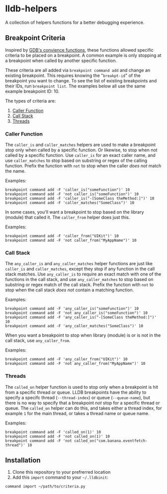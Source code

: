 # lldb-helpers

A collection of helpers functions for a better debugging experience.

## Breakpoint Criteria

Inspired by [GDB's convience functions](https://sourceware.org/gdb/current/onlinedocs/gdb/Convenience-Funs.html), these functions allowed specific criteria to be placed on a breakpoint. A common example is only stopping at a breakpoint when called by another specific function.

These criteria are all added via `breakpoint command add` and change an existing breakpoint. This requires knowing the "`breakpt-id`" of the breakpoint you want to change. To see the list of existing breakpoints and their IDs, run `breakpoint list`. The examples below all use the same example breakpoint ID: 10.

The types of criteria are:

1. [Caller Function](#caller-function)
2. [Call Stack](#call-stack)
3. [Threads](#threads)

### Caller Function

The `caller_is` and `caller_matches` helpers are used to make a breakpoint stop only when called by a specific function. Or likewise, to stop when not called by a specific function. Use `caller_is` for an exact caller name, and use `caller_matches` to stop based on substring or regex of the calling function. Prefix the function with `not` to stop when the caller *does not* match the name.

Examples:

```
breakpoint command add -F 'caller_is("someFunction")' 10
breakpoint command add -F 'not caller_is("someFunction")' 10
breakpoint command add -F 'caller_is("-[SomeClass theMethod:]")' 10
breakpoint command add -F 'caller_matches("SomeClass")' 10
```

In some cases, you'll want a breakpoint to stop based on the library (module) that called it. The `caller_from` helper does just this.

Examples:

```
breakpoint command add -F 'caller_from("UIKit")' 10
breakpoint command add -F 'not caller_from("MyAppName")' 10
```

### Call Stack

The `any_caller_is` and `any_caller_matches` helper functions are just like `caller_is` and `caller_matches`, except they stop if any function in the call stack matches. Use `any_caller_is` to require an exact match with one of the functions in the call stack, and use `any_caller_matches` to stop based on substring or regex match of the call stack. Prefix the function with `not` to stop when the call stack *does not* contain a matching function.

Examples:

```
breakpoint command add -F 'any_caller_is("someFunction")' 10
breakpoint command add -F 'not any_caller_is("someFunction")' 10
breakpoint command add -F 'any_caller_is("-[SomeClass theMethod:]")' 10
breakpoint command add -F 'any_caller_matches("SomeClass")' 10
```

When you want a breakpoint to stop when library (module) is or is not in the call stack, use `any_caller_from`.

Examples:

```
breakpoint command add -F 'any_caller_from("UIKit")' 10
breakpoint command add -F 'not any_caller_from("MyAppName")' 10
```

### Threads

The `called_on` helper function is used to stop only when a breakpoint is hit from a specific thread or queue. LLDB breakpoints have the ability to specify a specifc thread (`--thread-index`) or queue (`--queue-name`), but there is no way to specify that a breakpoint *not* stop for a specific thread or queue. The `called_on` helper can do this, and takes either a thread index, for example `1` for the main thread, or takes a thread name or queue name.

Examples:

```
breakpoint command add -F 'called_on(1)' 10
breakpoint command add -F 'not called_on(1)' 10
breakpoint command add -F 'not called_on("com.banana.eventfetch-thread")' 10
```

## Installation

1. Clone this repository to your prefrerred location
2. Add this `import` command to your `~/.lldbinit`:

```
command import ~/path/to/criteria.py
```
